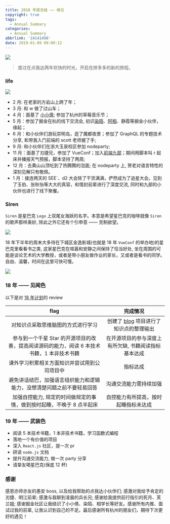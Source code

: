 ```yaml
---
title: 2018 年度总结 —— 缘见
copyright: true
tags:
  - Annual Summary
categories:
  - Annual Summary
abbrlink: '24141498'
date: 2019-01-09 09:09:12
---
```


![](http://with.muyunyun.cn/19d9a998a632b464fed6d929326b0271.jpg-muyy)

> 度过在点我达两年欢快的时光，开启在拼多多的新的旅程。

<!--more-->

### life

![](http://with.muyunyun.cn/cbc85e6d794d9e52b0f60aa6fa18950b.jpg-400)

* 2 月: 在老家的方岩山上跨了年；
* 3 月: 和 w 做了过山车；
* 4 月：面基了 [小小倩](https://juejin.im/user/584d7a3e2f301e00572fb7fc); 参加了杭州的草莓音乐节；
* 5 月：参加了掘金在杭的线下交流会, 初识[染陌](https://juejin.im/user/58f87ae844d9040069ca7507)、[阿相](https://juejin.im/user/58f876dc5c497d0058e38ae1)、静霞等掘金小伙伴，缘起；
* 6 月：和小伙伴们游玩崇明岛，逛了魔都夜景；参加了 GraphQL 的专题技术分享, 和带我入门前端的 scott 老师握了手;
* 9 月: 和小伙伴们在浙大玉泉校区参加 nodeparty;
* 11 月：面基了刃捷兄，参加了 VueConf；加入[前端九部](https://github.com/frontend9)；期间用脚本叫 r 起床并播报天气预报，脚本坚持了两周;
* 12 月：去黄山山顶吃到了热腾腾的泡面; 在 nodeparty 上, 贺老对语言特性的深刻见解只有敬佩。
* 1 月：接连两天的 SEE`、d2 大会除了干货满满，俨然成为了追星大会。见到了玉伯、张秋怡等大大的真容，和情封前辈进行了深度交流, 同时和九部的小伙伴也进行了线下聚餐。

### Siren

`Siren` 是星巴克 `Logo` 上双尾女海妖的名字。本意是希望星巴克的咖啡就像 `Siren` 的歌声那样美妙, 除此之外它还有个引申意 —— 克制欲望。

![](http://with.muyunyun.cn/aafa6d3e872bb6f9bef26b5ef6d228e5.jpg-400)

18 年下半年的周末大多待在下城区金逸影城(也就是 18 年 `VueConf` 的举办地)的星巴克里看看书之类, 这家星巴克在喧嚣和安静之间保持了恰当好处, 坐在周围的可能是谈论艺术的大学教授，或者是带小朋友做作业的家长，又或者是看书的同学。自由、温馨，时间在这里可快可慢。

![](http://with.muyunyun.cn/f9b9be1e727cb817fc78668cc31b3191.jpg-400)

### 18 年 —— 见闻色

以下是对 [18 年计划](http://muyunyun.cn/posts/b9cd3f63/)的 review

|                                            flag                                             |                                  完成情况                                  |
| :-----------------------------------------------------------------------------------------: | :------------------------------------------------------------------------: |
|                             对知识点采取思维脑图的方式进行学习                              | 创建了 [blog](https://github.com/MuYunyun/blog) 项目进行了知识点的整理输出 |
| 参与到一个千星 Star 的开源项目的改善，提高阅读源码的能力，阅读 6 本技术书籍，1 本非技术书籍 |            在开源项目的参与深度上有所欠缺, 书籍阅读指标基本达成            |
|                        课外学习积累相关方面知识并尝试用到公司项目中                         |                                  指标达成                                  |
|           避免讲话结巴，加强语言组织能力和逻辑能力，没想清楚问题之前不要轻易回答            |                           沟通交流能力需持续加强                           |
|            加强自控能力, 规定的时间做规定的事情，做到按时起睡，不晚于 8 点半起床            |                    自控能力有所提高，按时起睡指标未达成                    |

### 19 年 —— 武装色

* 阅读 5 本技术书籍，1 本非技术书籍，学习函数式编程
* 落地一个有价值的项目
* 深入 `React.js` 社区，提一次 pr
* 研读 `node.js` 文档
* 提升沟通交流能力, 做一次 party 分享
* 请挚友喝星巴克(保底 12 杯)

### 感谢

感恩亦师亦友的愚安 boss, 以及给我帮助的点我达小伙伴们; 感激对我给予肯定的刃捷、明江前辈; 感激与我聊到凌晨的兵长兄; 感谢给我提供前行指引的死月、芙兰姐; 感谢掘金社区让我结识了小小倩、染陌、相学长等好友。感谢所有内推、面试过我的前辈, 让我认识到自己的不足。最后感谢所有杭州的朋友们，期待下次更好的遇见！
